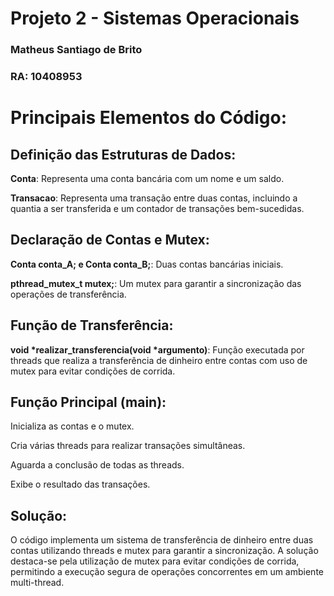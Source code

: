 # Projeto 2 - Sistemas Operacionais

### Matheus Santiago de Brito

### RA: 10408953

# Principais Elementos do Código:
## Definição das Estruturas de Dados:
**Conta**: Representa uma conta bancária com um nome e um saldo.

**Transacao**: Representa uma transação entre duas contas, incluindo a quantia a ser transferida e um contador de transações bem-sucedidas.


## Declaração de Contas e Mutex:
**Conta conta_A; e Conta conta_B;**: Duas contas bancárias iniciais.

**pthread_mutex_t mutex;**: Um mutex para garantir a sincronização das operações de transferência.


## Função de Transferência:
**void *realizar_transferencia(void *argumento)**: Função executada por threads que realiza a transferência de dinheiro entre contas com uso de mutex para evitar condições de corrida.


## Função Principal (main):
Inicializa as contas e o mutex.

Cria várias threads para realizar transações simultâneas.

Aguarda a conclusão de todas as threads.

Exibe o resultado das transações.


## Solução:

O código implementa um sistema de transferência de dinheiro entre duas contas utilizando threads e mutex para garantir a sincronização. A solução destaca-se pela utilização de mutex para evitar condições de corrida, permitindo a execução segura de operações concorrentes em um ambiente multi-thread.
